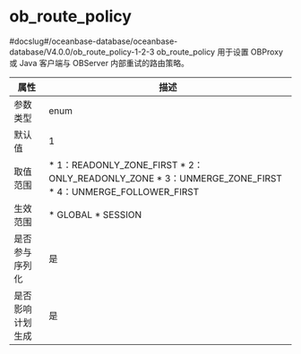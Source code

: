 ob_route_policy 
====================================
#docslug#/oceanbase-database/oceanbase-database/V4.0.0/ob_route_policy-1-2-3
ob_route_policy 用于设置 OBProxy 或 Java 客户端与 OBServer 内部重试的路由策略。


|  **属性**  |                                                                                                                             **描述**                                                                                                                             |
|----------|----------------------------------------------------------------------------------------------------------------------------------------------------------------------------------------------------------------------------------------------------------------|
| 参数类型     | enum                                                                                                                                                                                                                                                           |
| 默认值      | 1                                                                                                                                                                                                                                                              |
| 取值范围     | * 1：READONLY_ZONE_FIRST   * 2：ONLY_READONLY_ZONE   * 3：UNMERGE_ZONE_FIRST   * 4：UNMERGE_FOLLOWER_FIRST    |
| 生效范围     | * GLOBAL   * SESSION                                                                                                                                                        |
| 是否参与序列化  | 是                                                                                                                                                                                                                                                              |
| 是否影响计划生成 | 是                                                                                                                                                                                                                                                              |


